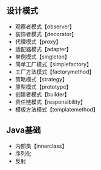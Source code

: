 ## 设计模式

- 观察者模式【observer】
- 装饰者模式【decorator】
- 代理模式【proxy】
- 适配器模式【adapter】
- 单例模式【singleton】
- 简单工厂模式【simplefactory】
- 工厂方法模式【factorymethod】
- 策略模式【strategy】
- 原型模式【prototype】
- 创建者模式【builder】
- 责任链模式【responsibility】
- 模板方法模式【templatemethod】

## Java基础

- 内部类【innerclass】
- 序列化
- 反射